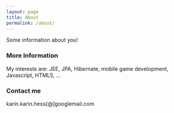 ```yaml
---
layout: page
title: About
permalink: /about/
---
```


Some information about you!

### More Information

My interests are: JEE, JPA, Hibernate, mobile game development, Javascript, HTML5, ...

### Contact me

karin.karin.hess{@]googlemail.com

